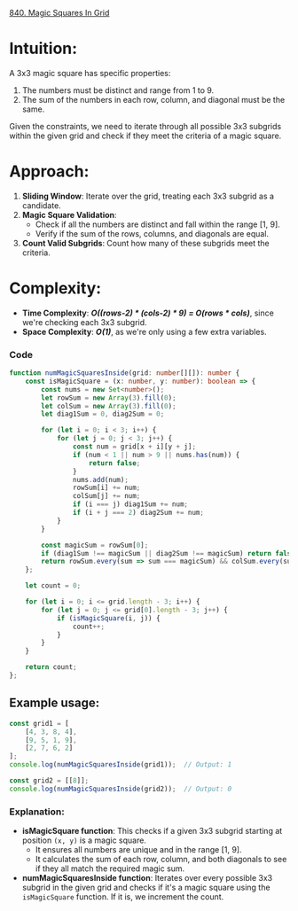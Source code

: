 [840. Magic Squares In Grid](https://leetcode.com/problems/magic-squares-in-grid/)

# Intuition:
A 3x3 magic square has specific properties:
1. The numbers must be distinct and range from 1 to 9.
2. The sum of the numbers in each row, column, and diagonal must be the same.

Given the constraints, we need to iterate through all possible 3x3 subgrids within the given grid and check if they meet the criteria of a magic square.

# Approach:
1. **Sliding Window**: Iterate over the grid, treating each 3x3 subgrid as a candidate.
2. **Magic Square Validation**:
   - Check if all the numbers are distinct and fall within the range [1, 9].
   - Verify if the sum of the rows, columns, and diagonals are equal.
3. **Count Valid Subgrids**: Count how many of these subgrids meet the criteria.

# Complexity:
- **Time Complexity**: ***O((rows-2) * (cols-2) * 9) = O(rows * cols)***, since we're checking each 3x3 subgrid.
- **Space Complexity**: ***O(1)***, as we're only using a few extra variables.

### Code

```typescript
function numMagicSquaresInside(grid: number[][]): number {
    const isMagicSquare = (x: number, y: number): boolean => {
        const nums = new Set<number>();
        let rowSum = new Array(3).fill(0);
        let colSum = new Array(3).fill(0);
        let diag1Sum = 0, diag2Sum = 0;

        for (let i = 0; i < 3; i++) {
            for (let j = 0; j < 3; j++) {
                const num = grid[x + i][y + j];
                if (num < 1 || num > 9 || nums.has(num)) {
                    return false;
                }
                nums.add(num);
                rowSum[i] += num;
                colSum[j] += num;
                if (i === j) diag1Sum += num;
                if (i + j === 2) diag2Sum += num;
            }
        }

        const magicSum = rowSum[0];
        if (diag1Sum !== magicSum || diag2Sum !== magicSum) return false;
        return rowSum.every(sum => sum === magicSum) && colSum.every(sum => sum === magicSum);
    };

    let count = 0;

    for (let i = 0; i <= grid.length - 3; i++) {
        for (let j = 0; j <= grid[0].length - 3; j++) {
            if (isMagicSquare(i, j)) {
                count++;
            }
        }
    }

    return count;
};

```
## Example usage:

```typescript
const grid1 = [
    [4, 3, 8, 4],
    [9, 5, 1, 9],
    [2, 7, 6, 2]
];
console.log(numMagicSquaresInside(grid1));  // Output: 1

const grid2 = [[8]];
console.log(numMagicSquaresInside(grid2));  // Output: 0
```

### Explanation:
- **isMagicSquare function**: This checks if a given 3x3 subgrid starting at position `(x, y)` is a magic square.
  - It ensures all numbers are unique and in the range [1, 9].
  - It calculates the sum of each row, column, and both diagonals to see if they all match the required magic sum.  
- **numMagicSquaresInside function**: Iterates over every possible 3x3 subgrid in the given grid and checks if it's a magic square using the `isMagicSquare` function. If it is, we increment the count.